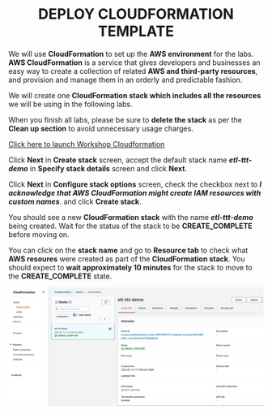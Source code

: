 <h1 id="toc_0" align="center">
DEPLOY CLOUDFORMATION TEMPLATE
</h1>

We will use **CloudFormation** to set up the **AWS environment** for the labs. **AWS CloudFormation** is a service that gives developers and businesses an easy way to create a collection of related **AWS and third-party resources**, and provision and manage them in an orderly and predictable fashion. 

We will create one **CloudFormation stack which includes all the resources** we will be using in the following labs.

When you finish all labs, please be sure to **delete the stack** as per the **Clean up section** to avoid unnecessary usage charges.

[Click here to launch Workshop Cloudformation](https://console.aws.amazon.com/cloudformation/home?#/stacks/new?stackName=etl-ttt-demo&templateURL=https://ee-assets-prod-us-east-1.s3.amazonaws.com/modules/31e125cc66e9400c9244049b3b243c38/v1/cloudformation/Personal-Account-Oficial-ETL-TTT-Template.yaml)


Click **Next** in **Create stack** screen, accept the default stack name ***etl-ttt-demo*** in **Specify stack details** screen and click **Next**.  

Click **Next** in **Configure stack options** screen, check the checkbox next to ***I acknowledge that AWS CloudFormation might create IAM resources with custom names***. and click **Create stack**.

You should see a new **CloudFormation stack** with the name ***etl-ttt-demo*** being created. Wait for the status of the stack to be **CREATE_COMPLETE** before moving on.

You can click on the **stack name** and go to **Resource tab** to check what **AWS resoures** were created as part of the **CloudFormation stack**. You should expect to **wait approximately 10 minutes** for the stack to move to the **CREATE_COMPLETE** state.


![STACK](images/stack-created-cfn.png)


